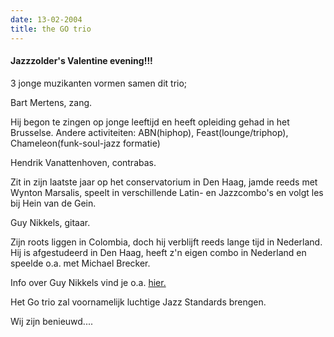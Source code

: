 ```yaml
---
date: 13-02-2004
title: the GO trio
---
```

#### **Jazzzolder's Valentine evening!!!**

3 jonge muzikanten vormen samen dit trio; 

Bart Mertens, zang. 

Hij begon te zingen op jonge leeftijd en heeft opleiding gehad in het Brusselse. 
Andere activiteiten: ABN(hiphop), Feast(lounge/triphop), Chameleon(funk-soul-jazz formatie) 

Hendrik Vanattenhoven, contrabas. 

Zit in zijn laatste jaar op het conservatorium in Den Haag, jamde reeds met Wynton 
Marsalis, speelt in verschillende Latin- en Jazzcombo's en volgt les bij Hein van de Gein. 

Guy Nikkels, gitaar. 

Zijn roots liggen in Colombia, doch hij verblijft reeds lange tijd in Nederland. 
Hij is afgestudeerd in Den Haag, heeft z'n eigen combo in Nederland en speelde o.a. met Michael Brecker. 

Info over Guy Nikkels vind je o.a. [hier.](http://www.jazzmasters.nl/guynikkels.htm) 

Het Go trio zal voornamelijk luchtige Jazz Standards brengen. 

Wij zijn benieuwd....